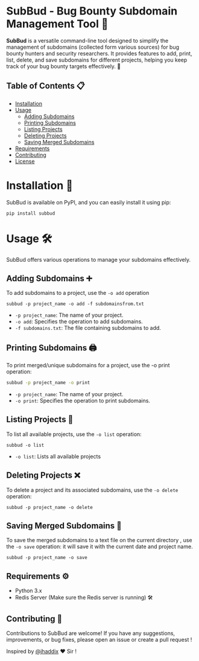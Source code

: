 # SubBud - Bug Bounty Subdomain Management Tool 🐞

**SubBud** is a versatile command-line tool designed to simplify the management of subdomains (collected form various sources) for bug bounty hunters and security researchers. It provides features to add, print, list, delete, and save subdomains for different projects, helping you keep track of your bug bounty targets effectively. 🎯

## Table of Contents 📋

- [Installation](#installation)
- [Usage](#usage)
  - [Adding Subdomains](#adding-subdomains)
  - [Printing Subdomains](#printing-subdomains)
  - [Listing Projects](#listing-projects)
  - [Deleting Projects](#deleting-projects)
  - [Saving Merged Subdomains](#saving-merged-subdomains)
- [Requirements](#requirements)
- [Contributing](#contributing)
- [License](#license)

# Installation 🚀 <a name="installation"></a>

SubBud is available on PyPI, and you can easily install it using pip:

```bash
pip install subbud
```
# Usage 🛠️ <a name="usage"></a>
SubBud offers various operations to manage your subdomains effectively.

## Adding Subdomains ➕<a name="adding-subdomains"></a>

To add subdomains to a project, use the `-o add` operation

```
subbud -p project_name -o add -f subdomainsfrom.txt
```
- `-p project_name`: The name of your project.
- `-o add`: Specifies the operation to add subdomains.
- `-f subdomains.txt`: The file containing subdomains to add.
## Printing Subdomains 🖨️ <a name="printing-subdomains"></a>
To print merged/unique subdomains for a project, use the -o print operation:
```bash
subbud -p project_name -o print
```
- `-p project_name`: The name of your project.
- `-o print`: Specifies the operation to print subdomains.

## Listing Projects 📃<a name="listing-projects"></a>

To list all available projects, use the `-o list` operation:
```
subbud -o list
```
- `-o list`: Lists all available projects

## Deleting Projects ❌<a name="deleting-projects"></a>
To delete a project and its associated subdomains, use the `-o delete `operation:

```
subbud -p project_name -o delete
```
## Saving Merged Subdomains 💾<a name="saving-merged-subdomains"></a>

To save the merged subdomains to a text file on the current directory , use the `-o save` operation: 
it will save it with the current date and project name.


```
subbud -p project_name -o save
```
## Requirements ⚙️<a name="requirements"></a>

- Python 3.x
- Redis Server (Make sure the Redis server is running) 🛠️

## Contributing 🤝<a name="contributing"></a>
Contributions to SubBud are welcome! If you have any suggestions, improvements, or bug fixes, please open an issue or create a pull request !

Inspired by [@jhaddix](https://github.com/jhaddix) ❤️ Sir !

